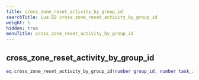 ```yaml
---
title: cross_zone_reset_activity_by_group_id
searchTitle: Lua EQ cross_zone_reset_activity_by_group_id
weight: 1
hidden: true
menuTitle: cross_zone_reset_activity_by_group_id
---
```

## cross_zone_reset_activity_by_group_id
```lua
eq.cross_zone_reset_activity_by_group_id(number group_id, number task_id, number activity_id) -- void
```